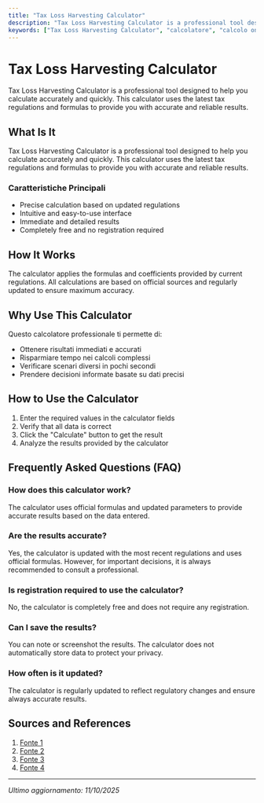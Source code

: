 ```yaml
---
title: "Tax Loss Harvesting Calculator"
description: "Tax Loss Harvesting Calculator is a professional tool designed to help you calculate accurately and quickly. This calculator uses the latest tax regulations and formulas to provide you with accurate and reliable results."
keywords: ["Tax Loss Harvesting Calculator", "calcolatore", "calcolo online"]
---
```


# Tax Loss Harvesting Calculator

Tax Loss Harvesting Calculator is a professional tool designed to help you calculate accurately and quickly. This calculator uses the latest tax regulations and formulas to provide you with accurate and reliable results.

## What Is It

Tax Loss Harvesting Calculator is a professional tool designed to help you calculate accurately and quickly. This calculator uses the latest tax regulations and formulas to provide you with accurate and reliable results.

### Caratteristiche Principali

- Precise calculation based on updated regulations
- Intuitive and easy-to-use interface
- Immediate and detailed results
- Completely free and no registration required

## How It Works

The calculator applies the formulas and coefficients provided by current regulations. All calculations are based on official sources and regularly updated to ensure maximum accuracy.

## Why Use This Calculator

Questo calcolatore professionale ti permette di:

- Ottenere risultati immediati e accurati
- Risparmiare tempo nei calcoli complessi
- Verificare scenari diversi in pochi secondi
- Prendere decisioni informate basate su dati precisi

## How to Use the Calculator

1. Enter the required values in the calculator fields
2. Verify that all data is correct
3. Click the "Calculate" button to get the result
4. Analyze the results provided by the calculator

## Frequently Asked Questions (FAQ)

### How does this calculator work?

The calculator uses official formulas and updated parameters to provide accurate results based on the data entered.

### Are the results accurate?

Yes, the calculator is updated with the most recent regulations and uses official formulas. However, for important decisions, it is always recommended to consult a professional.

### Is registration required to use the calculator?

No, the calculator is completely free and does not require any registration.

### Can I save the results?

You can note or screenshot the results. The calculator does not automatically store data to protect your privacy.

### How often is it updated?

The calculator is regularly updated to reflect regulatory changes and ensure always accurate results.

## Sources and References

1. [Fonte 1](https://www.fidelity.com/calculators-tools/tax)
2. [Fonte 2](https://www.upmyinterest.com/tax-loss-harvesting-calculator/)
3. [Fonte 3](https://smartasset.com/investing/capital-gains-tax-calculator)
4. [Fonte 4](https://www.schwab.com/learn/story/how-to-cut-your-tax-bill-with-tax-loss-harvesting)

---

*Ultimo aggiornamento: 11/10/2025*
